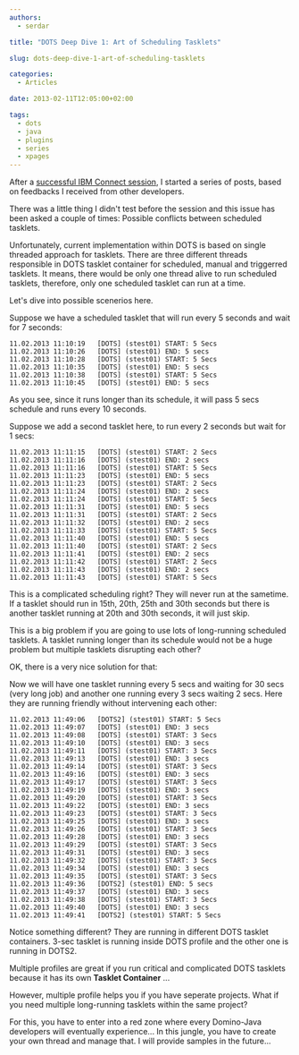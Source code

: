 ```yaml
---
authors:
  - serdar

title: "DOTS Deep Dive 1: Art of Scheduling Tasklets"

slug: dots-deep-dive-1-art-of-scheduling-tasklets

categories:
  - Articles

date: 2013-02-11T12:05:00+02:00

tags:
  - dots
  - java
  - plugins
  - series
  - xpages
---
```


After a [successful IBM Connect session](2013-02-a-rookie-speaker-was-here....md "a-rookie-speaker-was-here....htm"), I started a series of posts, based on feedbacks I received from other developers.

There was a little thing I didn't test before the session and this issue has been asked a couple of times: Possible conflicts between scheduled tasklets.
<!-- more -->
Unfortunately, current implementation within DOTS is based on single threaded approach for tasklets. There are three different threads responsible in DOTS tasklet container for scheduled, manual and triggerred tasklets. It means, there would be only one thread alive to run scheduled tasklets, therefore, only one scheduled tasklet can run at a time.

Let's dive into possible scenerios here.

Suppose we have a scheduled tasklet that will run every 5 seconds and wait for 7 seconds:

```
11.02.2013 11:10:19   [DOTS] (stest01) START: 5 Secs
11.02.2013 11:10:26   [DOTS] (stest01) END: 5 secs
11.02.2013 11:10:28   [DOTS] (stest01) START: 5 Secs
11.02.2013 11:10:35   [DOTS] (stest01) END: 5 secs
11.02.2013 11:10:38   [DOTS] (stest01) START: 5 Secs
11.02.2013 11:10:45   [DOTS] (stest01) END: 5 secs
```


As you see, since it runs longer than its schedule, it will pass 5 secs schedule and runs every 10 seconds.

Suppose we add a second tasklet here, to run every 2 seconds but wait for 1 secs:

```
11.02.2013 11:11:15   [DOTS] (stest01) START: 2 Secs
11.02.2013 11:11:16   [DOTS] (stest01) END: 2 secs
11.02.2013 11:11:16   [DOTS] (stest01) START: 5 Secs
11.02.2013 11:11:23   [DOTS] (stest01) END: 5 secs
11.02.2013 11:11:23   [DOTS] (stest01) START: 2 Secs
11.02.2013 11:11:24   [DOTS] (stest01) END: 2 secs
11.02.2013 11:11:24   [DOTS] (stest01) START: 5 Secs
11.02.2013 11:11:31   [DOTS] (stest01) END: 5 secs
11.02.2013 11:11:31   [DOTS] (stest01) START: 2 Secs
11.02.2013 11:11:32   [DOTS] (stest01) END: 2 secs
11.02.2013 11:11:33   [DOTS] (stest01) START: 5 Secs
11.02.2013 11:11:40   [DOTS] (stest01) END: 5 secs
11.02.2013 11:11:40   [DOTS] (stest01) START: 2 Secs
11.02.2013 11:11:41   [DOTS] (stest01) END: 2 secs
11.02.2013 11:11:42   [DOTS] (stest01) START: 2 Secs
11.02.2013 11:11:43   [DOTS] (stest01) END: 2 secs
11.02.2013 11:11:43   [DOTS] (stest01) START: 5 Secs
```


This is a complicated scheduling right? They will never run at the sametime. If a tasklet should run in 15th, 20th, 25th and 30th seconds but there is another tasklet running at 20th and 30th seconds, it will just skip.

This is a big problem if you are going to use lots of long-running scheduled tasklets. A tasklet running longer than its schedule would not be a huge problem but multiple tasklets disrupting each other?

OK, there is a very nice solution for that:

Now we will have one tasklet running every 5 secs and waiting for 30 secs (very long job) and another one running every 3 secs waiting 2 secs. Here they are running friendly without intervening each other:

```
11.02.2013 11:49:06   [DOTS2] (stest01) START: 5 Secs
11.02.2013 11:49:07   [DOTS] (stest01) END: 3 secs
11.02.2013 11:49:08   [DOTS] (stest01) START: 3 Secs
11.02.2013 11:49:10   [DOTS] (stest01) END: 3 secs
11.02.2013 11:49:11   [DOTS] (stest01) START: 3 Secs
11.02.2013 11:49:13   [DOTS] (stest01) END: 3 secs
11.02.2013 11:49:14   [DOTS] (stest01) START: 3 Secs
11.02.2013 11:49:16   [DOTS] (stest01) END: 3 secs
11.02.2013 11:49:17   [DOTS] (stest01) START: 3 Secs
11.02.2013 11:49:19   [DOTS] (stest01) END: 3 secs
11.02.2013 11:49:20   [DOTS] (stest01) START: 3 Secs
11.02.2013 11:49:22   [DOTS] (stest01) END: 3 secs
11.02.2013 11:49:23   [DOTS] (stest01) START: 3 Secs
11.02.2013 11:49:25   [DOTS] (stest01) END: 3 secs
11.02.2013 11:49:26   [DOTS] (stest01) START: 3 Secs
11.02.2013 11:49:28   [DOTS] (stest01) END: 3 secs
11.02.2013 11:49:29   [DOTS] (stest01) START: 3 Secs
11.02.2013 11:49:31   [DOTS] (stest01) END: 3 secs
11.02.2013 11:49:32   [DOTS] (stest01) START: 3 Secs
11.02.2013 11:49:34   [DOTS] (stest01) END: 3 secs
11.02.2013 11:49:35   [DOTS] (stest01) START: 3 Secs
11.02.2013 11:49:36   [DOTS2] (stest01) END: 5 secs
11.02.2013 11:49:37   [DOTS] (stest01) END: 3 secs
11.02.2013 11:49:38   [DOTS] (stest01) START: 3 Secs
11.02.2013 11:49:40   [DOTS] (stest01) END: 3 secs
11.02.2013 11:49:41   [DOTS2] (stest01) START: 5 Secs
```


Notice something different? They are running in different DOTS tasklet containers. 3-sec tasklet is running inside DOTS profile and the other one is running in DOTS2.

Multiple profiles are great if you run critical and complicated DOTS tasklets because it has its own **Tasklet Container** ...

However, multiple profile helps you if you have seperate projects. What if you need multiple long-running tasklets within the same project?

For this, you have to enter into a red zone where every Domino-Java developers will eventually experience... In this jungle, you have to create your own thread and manage that. I will provide samples in the future...
